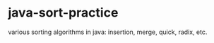 java-sort-practice
==================

various sorting algorithms in java: insertion, merge, quick, radix, etc.
